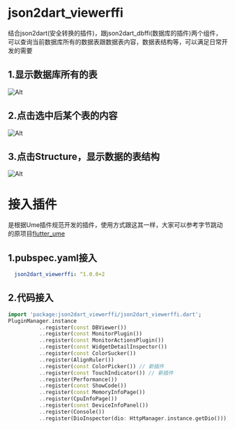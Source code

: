 # json2dart_viewerffi
结合json2dart(安全转换的插件)，跟json2dart_dbffi(数据库的插件)两个组件，可以查询当前数据库所有的数据表跟数据表内容，数据表结构等，可以满足日常开发的需要

## 1.显示数据库所有的表

![Alt](imgs/img_tables.jpg)

## 2.点击选中后某个表的内容

![Alt](imgs/img_column.jpg)

## 3.点击Structure，显示数据的表结构

![Alt](imgs/table_structure.jpg)

# 接入插件
是根据Ume插件规范开发的插件，使用方式跟这其一样，大家可以参考字节跳动的原项目[flutter_ume](https://pub.dev/packages/flutter_ume)
## 1.pubspec.yaml接入
```yaml
  json2dart_viewerffi: ^1.0.0+2
```

## 2.代码接入
```dart
import 'package:json2dart_viewerffi/json2dart_viewerffi.dart';
PluginManager.instance
          ..register(const DBViewer())
          ..register(const MonitorPlugin())
          ..register(const MonitorActionsPlugin())
          ..register(const WidgetDetailInspector())
          ..register(const ColorSucker())
          ..register(AlignRuler())
          ..register(const ColorPicker()) // 新插件
          ..register(const TouchIndicator()) // 新插件
          ..register(Performance())
          ..register(const ShowCode())
          ..register(const MemoryInfoPage())
          ..register(CpuInfoPage())
          ..register(const DeviceInfoPanel())
          ..register(Console())
          ..register(DioInspector(dio: HttpManager.instance.getDio()));
```